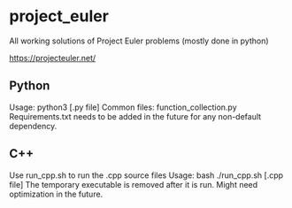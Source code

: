 # project_euler
All working solutions of Project Euler problems (mostly done in python)

https://projecteuler.net/

## Python
Usage: python3 [.py file]
Common files: function_collection.py
Requirements.txt needs to be added in the future for any non-default dependency.

## C++
Use run_cpp.sh to run the .cpp source files
Usage: bash ./run_cpp.sh [.cpp file]
The temporary executable is removed after it is run. Might need optimization in the future.
